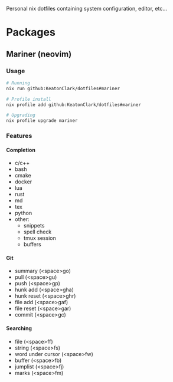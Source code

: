 Personal nix dotfiles containing system configuration, editor, etc...

# Packages
## Mariner (neovim)
### Usage
```sh 
# Running
nix run github:KeatonClark/dotfiles#mariner

# Profile install
nix profile add github:KeatonClark/dotfiles#mariner

# Upgrading
nix profile upgrade mariner
```
### Features
#### Completion
- c/c++
- bash
- cmake
- docker
- lua
- rust
- md
- tex
- python
- other:
    - snippets
    - spell check
    - tmux session
    - buffers
#### Git
- summary (<space\>go)
- pull (<space\>gu)
- push (<space\>gp)
- hunk add (<space\>gha)
- hunk reset (<space\>ghr)
- file add (<space\>gaf)
- file reset (<space\>gar)
- commit (<space\>gc)
#### Searching
- file (<space\>ff)
- string (<space\>fs)
- word under cursor (<space\>fw)
- buffer (<space\>fb)
- jumplist (<space\>fj)
- marks (<space\>fm)

